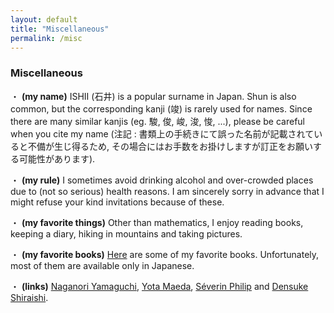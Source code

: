 ```yaml
---
layout: default
title: "Miscellaneous"
permalink: /misc
---
```


### Miscellaneous

・ **(my name)** ISHII (石井) is a popular surname in Japan. Shun is also common, but the corresponding kanji (竣) is rarely used for names. Since there are many similar kanjis (eg. 駿, 俊, 峻, 浚, 悛, ...), please be careful when you cite my name (注記 : 書類上の手続きにて誤った名前が記載されていると不備が生じ得るため, その場合にはお手数をお掛けしますが訂正をお願いする可能性があります).

・ **(my rule)** I sometimes avoid drinking alcohol and over-crowded places due to (not so serious) health reasons. I am sincerely sorry in advance that I might refuse your kind invitations because of these.

・ **(my favorite things)** Other than mathematics, I enjoy reading books, keeping a diary, hiking in mountains and taking pictures.

・ **(my favorite books)** [Here](/books) are some of my favorite books. Unfortunately, most of them are available only in Japanese.

・ **(links)** [Naganori Yamaguchi](https://n-yamaguchi-0729.github.io/homepage-jp), [Yota Maeda](https://yota-maeda.vercel.app), [Séverin Philip](https://www.kurims.kyoto-u.ac.jp/~sphilip/) and [Densuke Shiraishi](https://den-shiraishi.github.io/index.html).
